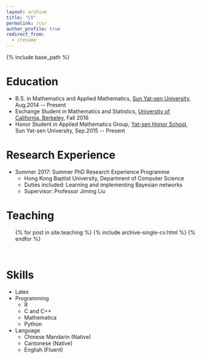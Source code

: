 ```yaml
---
layout: archive
title: "CV"
permalink: /cv/
author_profile: true
redirect_from:
  - /resume
---
```


{% include base_path %}

Education
======
* B.S. in Mathematics and Applied Mathematics, [Sun Yat-sen University](http://www.sysu.edu.cn/2012/en/index.htm), Aug.2014 -- Present
* Exchange Student in Mathematics and Statistics, [University of California, Berkeley](http://www.berkeley.edu/), Fall 2016
* Honor Student in Applied Mathematics Group, [Yat-sen Honor School](http://yss.sysu.edu.cn/EnVersion/Index.aspx), Sun Yat-sen University, Sep.2015 -- Present

Research Experience
======
* Summer 2017: Summer PhD Research Experience Programme
  * Hong Kong Baptist University, Department of Computer Science
  * Duties included: Learning and implementing Bayesian networks
  * Supervisor: Professor Jiming Liu
  

Teaching
======
   <ul>{% for post in site.teaching %}
      {% include archive-single-cv.html %}
   {% endfor %}</ul>
  

Skills
======
* Latex
* Programming
  * R
  * C and C++
  * Mathematica
  * Python
* Language
  * Chinese Mandarin (Native)
  * Cantonese (Native)
  * English (Fluent)

<!--
Publications
======
  <ul>{% for post in site.publications %}
    {% include archive-single-cv.html %}
  {% endfor %}</ul>
-->
<!--
Talks
======
  <ul>{% for post in site.talks %}
    {% include archive-single-talk-cv.html %}
  {% endfor %}</ul>
  -->
  

  
